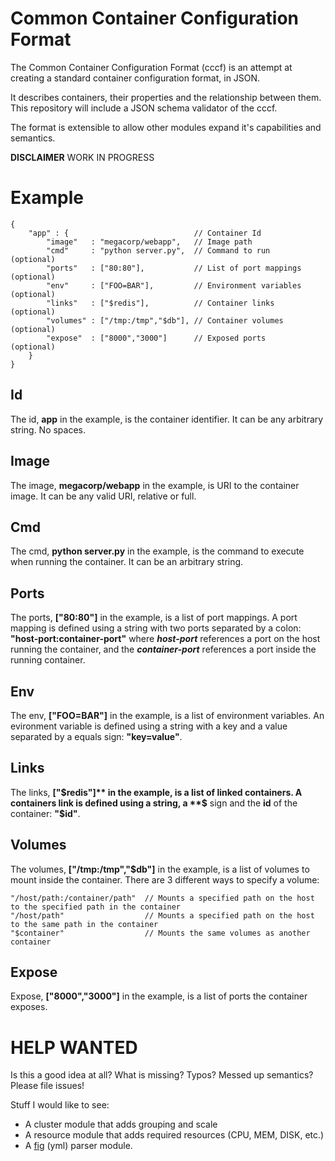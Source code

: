 # Common Container Configuration Format

The Common Container Configuration Format (cccf) is an attempt at creating a standard container configuration format, in JSON. 

It describes containers, their properties and the relationship between them. This repository will include a JSON schema validator of the cccf.

The format is extensible to allow other modules expand it's capabilities and semantics.

**DISCLAIMER** WORK IN PROGRESS

# Example

    {
        "app" : {                            // Container Id 
            "image"   : "megacorp/webapp",   // Image path
            "cmd"     : "python server.py",  // Command to run        (optional)
            "ports"   : ["80:80"],           // List of port mappings (optional)
            "env"     : ["FOO=BAR"],         // Environment variables (optional)
            "links"   : ["$redis"],          // Container links       (optional)
            "volumes" : ["/tmp:/tmp","$db"], // Container volumes     (optional)
            "expose"  : ["8000","3000"]      // Exposed ports         (optional)
        }
    }

## Id

The id, **app** in the example, is the container identifier. It can be any arbitrary string. No spaces.

## Image

The image, **megacorp/webapp** in the example, is URI to the container image. It can be any valid URI, relative or full.

## Cmd

The cmd, **python server.py** in the example, is the command to execute when running the container. It can be an arbitrary string.

## Ports

The ports, **["80:80"]** in the example, is a list of port mappings. A port mapping is defined using a string with two ports separated by a colon: **"host-port:container-port"** where ***host-port*** references a port on the host running the container, and the ***container-port*** references a port inside the running container.

## Env

The env, **["FOO=BAR"]** in the example, is a list of environment variables. An evironment variable is defined using a string with a key and a value separated by a equals sign: **"key=value"**.

## Links

The links, **["$redis"]** in the example, is a list of linked containers. A containers link is defined using a string, a **$** sign and the **id** of the container: **"$id"**.

## Volumes

The volumes, **["/tmp:/tmp","$db"]** in the example, is a list of volumes to mount inside the container. There are 3 different ways to specify a volume:

    "/host/path:/container/path"  // Mounts a specified path on the host to the specified path in the container
    "/host/path"                  // Mounts a specified path on the host to the same path in the container
    "$container"                  // Mounts the same volumes as another container

## Expose

Expose, **["8000","3000"]** in the example, is a list of ports the container exposes.

# HELP WANTED

Is this a good idea at all? What is missing? Typos? Messed up semantics? Please file issues!

Stuff I would like to see:

* A cluster module that adds grouping and scale
* A resource module that adds required resources (CPU, MEM, DISK, etc.)
* A [fig](http://www.fig.sh/yml.html) (yml) parser module.
